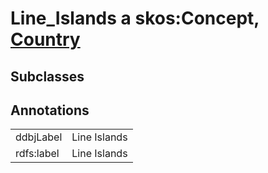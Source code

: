 # Line_Islands a skos:Concept, [Country](/0.1/Country)

## Subclasses

## Annotations

|||
|-----|-----|
|ddbjLabel|Line Islands|
|rdfs:label|Line Islands|

